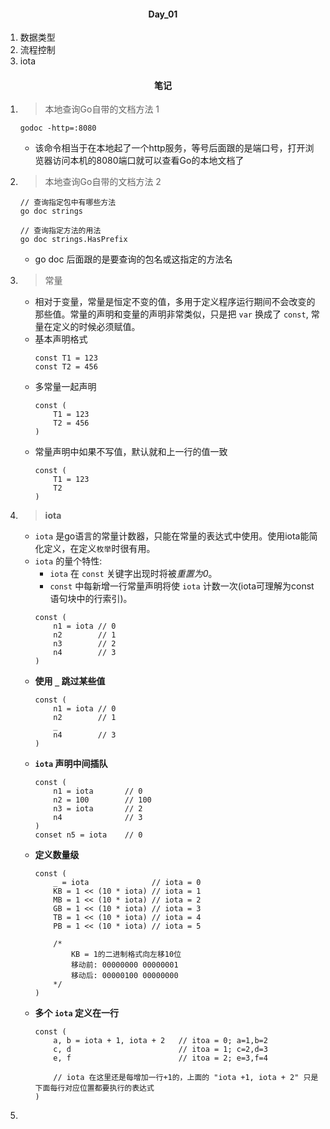 #### <center>Day_01</center>

1. 数据类型
2. 流程控制
3. iota


#### <center>笔记</center>
1. > 本地查询Go自带的文档方法 1
	```
	godoc -http=:8080
	```
	- 该命令相当于在本地起了一个http服务，等号后面跟的是端口号，打开浏览器访问本机的8080端口就可以查看Go的本地文档了	
2. > 本地查询Go自带的文档方法 2
	```
	// 查询指定包中有哪些方法
	go doc strings

	// 查询指定方法的用法
	go doc strings.HasPrefix
	```
	- go doc 后面跟的是要查询的包名或这指定的方法名
3. > 常量
	- 相对于变量，常量是恒定不变的值，多用于定义程序运行期间不会改变的那些值。常量的声明和变量的声明非常类似，只是把 `var` 换成了 `const`, 常量在定义的时候必须赋值。
	- 基本声明格式
		```
		const T1 = 123
		const T2 = 456
		```
	- 多常量一起声明
		```
		const (
			T1 = 123
			T2 = 456
		)
		```
	- 常量声明中如果不写值，默认就和上一行的值一致
		```
		const (
			T1 = 123
			T2
		)
		```
4. > **iota**
	- `iota` 是go语言的常量计数器，只能在常量的表达式中使用。使用iota能简化定义，在定义`枚举`时很有用。
	- `iota` 的量个特性: 
    	- `iota` 在 `const` 关键字出现时将被*重置为0*。
    	- `const` 中每新增一行常量声明将使 `iota` 计数一次(iota可理解为const语句块中的行索引)。
		```
		const (
			n1 = iota // 0
			n2		  // 1
			n3		  // 2
			n4		  // 3
		)
		```
	- **使用 `_` 跳过某些值**
		```
		const (
			n1 = iota // 0
			n2		  // 1
			_
			n4		  // 3
		)
		```
	- **`iota` 声明中间插队**
		```
		const (
			n1 = iota 		// 0
			n2 = 100  		// 100
			n3 = iota 		// 2
			n4 		  		// 3
		)
		conset n5 = iota 	// 0
		```
  	- **定义数量级**
	  	```
		const (
			_ = iota 			  // iota = 0
			KB = 1 << (10 * iota) // iota = 1
			MB = 1 << (10 * iota) // iota = 2
			GB = 1 << (10 * iota) // iota = 3
			TB = 1 << (10 * iota) // iota = 4
			PB = 1 << (10 * iota) // iota = 5

			/*
				KB = 1的二进制格式向左移10位
				移动前: 00000000 00000001
				移动后: 00000100 00000000
			*/
		)
	  	```
  	- **多个 `iota` 定义在一行**
		```
		const (
			a, b = iota + 1, iota + 2	// itoa = 0; a=1,b=2
			c, d						// itoa = 1; c=2,d=3
			e, f						// itoa = 2; e=3,f=4

			// iota 在这里还是每增加一行+1的，上面的 "iota +1, iota + 2" 只是下面每行对应位置都要执行的表达式
		)
		```
4. 

